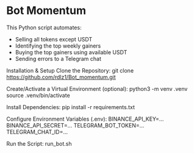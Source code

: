 # Bot Momentum

This Python script automates:
- Selling all tokens except USDT
- Identifying the top weekly gainers
- Buying the top gainers using available USDT
- Sending errors to a Telegram chat

Installation & Setup
Clone the Repository:
git clone https://github.com/rdlz1/Bot_momentum.git

Create/Activate a Virtual Environment (optional):
python3 -m venv .venv
source .venv/bin/activate

Install Dependencies:
pip install -r requirements.txt

Configure Environment Variables (.env):
BINANCE_API_KEY=…
BINANCE_API_SECRET=…
TELEGRAM_BOT_TOKEN=…
TELEGRAM_CHAT_ID=…

Run the Script:
run_bot.sh

